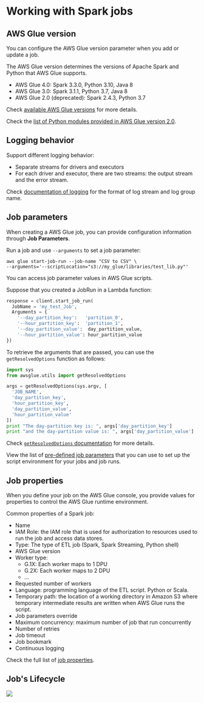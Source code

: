 # Working with Spark jobs

## AWS Glue version

You can configure the AWS Glue version parameter when you add or update a job. 

The AWS Glue version determines the versions of Apache Spark and Python that AWS Glue supports.

- AWS Glue 4.0: Spark 3.3.0, Python 3.10, Java 8
- AWS Glue 3.0: Spark 3.1.1, Python 3.7, Java 8
- AWS Glue 2.0 (deprecated): Spark 2.4.3, Python 3.7

Check [available AWS Glue versions](https://docs.aws.amazon.com/glue/latest/dg/release-notes.html#release-notes-versions) for more details.

Check the [list of Python modules provided in AWS Glue version 2.0](https://docs.aws.amazon.com/glue/latest/dg/reduced-start-times-spark-etl-jobs.html#reduced-start-times-python-modules).


## Logging behavior

Support different logging behavior:
- Separate streams for drivers and executors
- For each driver and executor, there are two streams: the output stream and the error stream.

Check [documentation of logging](https://docs.aws.amazon.com/glue/latest/dg/reduced-start-times-spark-etl-jobs.html#reduced-start-times-logging) for the format of log stream and log group name.


## Job parameters
When creating a AWS Glue job, you can provide configuration information through **Job Parameters**.

Run a job and use `--arguments` to set a job parameter:
```shell
aws glue start-job-run --job-name "CSV to CSV" \
--arguments='--scriptLocation="s3://my_glue/libraries/test_lib.py"'
```

You can access job parameter values in AWS Glue scripts.

Suppose that you created a JobRun in a Lambda function:
```py
response = client.start_job_run(
  JobName = 'my_test_Job',
  Arguments = {
    '--day_partition_key':   'partition_0',
    '--hour_partition_key':  'partition_1',
    '--day_partition_value':  day_partition_value,
    '--hour_partition_value': hour_partition_value 
})
```

To retrieve the arguments that are passed, you can use the `getResolvedOptions` function as follows:
```py
import sys
from awsglue.utils import getResolvedOptions

args = getResolvedOptions(sys.argv, [
  'JOB_NAME',
  'day_partition_key',
  'hour_partition_key',
  'day_partition_value',
  'hour_partition_value'
])
print "The day-partition key is: ", args['day_partition_key']
print "and the day-partition value is: ", args['day_partition_value']
```

Check [`getResolvedOptions` documentation](https://docs.aws.amazon.com/glue/latest/dg/aws-glue-api-crawler-pyspark-extensions-get-resolved-options.html) for more details.

View the list of [pre-defined job parameters](https://docs.aws.amazon.com/glue/latest/dg/aws-glue-programming-etl-glue-arguments.html#job-parameter-reference) that you can use to set up the script environment for your jobs and job runs.


## Job properties

When you define your job on the AWS Glue console, you provide values for properties to control the AWS Glue runtime environment.

Common properties of a Spark job:
- Name
- IAM Role: the IAM role that is used for authorization to resources used to run the job and access data stores.
- Type: The type of ETL job (Spark, Spark Streaming, Python shell)
- AWS Glue version
- Worker type: 
  - G.1X: Each worker maps to 1 DPU
  - G.2X: Each worker maps to 2 DPU
  - ...
- Requested number of workers
- Language: programming language of the ETL script. Python or Scala.
- Temporary path: the location of a working directory in Amazon S3 where temporary intermediate results are written when AWS Glue runs the script.
- Job parameters override
- Maximum concurrency: maximum number of job that run concurrently
- Number of retries
- Job timeout
- Job bookmark
- Continuous logging

Check the full list of [job properties](https://docs.aws.amazon.com/glue/latest/dg/add-job.html#create-job).


## Job's Lifecycle

![](https://docs.aws.amazon.com/images/glue/latest/dg/images/job-state-diagram.png)